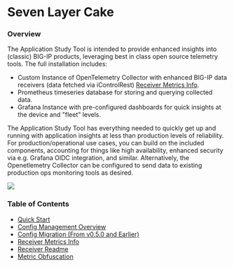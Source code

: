 # Seven Layer Cake

### Overview
The Application Study Tool is intended to provide enhanced insights into (classic) BIG-IP products, leveraging best in class
open source telemetry tools. The full installation includes:

* Custom Instance of OpenTelemetry Collector with enhanced BIG-IP data receivers (data fetched via iControlRest) [Receiver Metrics Info](./receiver_metrics.md).
* Prometheus timeseries database for storing and querying collected data.
* Grafana Instance with pre-configured dashboards for quick insights at the device and "fleet" levels.

The Application Study Tool has everything needed to quickly get up and running with application insights at less than
production levels of reliability. For production/operational use cases, you can build on the included components,
accounting for things like high availability, enhanced security via e.g. Grafana OIDC integration, and similar. Alternatively,
the Openetlemetry Collector can be configured to send data to existing production ops monitoring tools as desired.

![](../diagrams/ui.gif)

### Table of Contents

- [Quick Start](./quickstart.md)
- [Config Management Overview](./config_management.md)
- [Config Migration (From v0.5.0 and Earlier)](./config_migration.md)
- [Receiver Metrics Info](./receiver_metrics.md)
- [Receiver Readme](./receiver_readme.md)
- [Metric Obfuscation](./metric_obfuscation.md)

